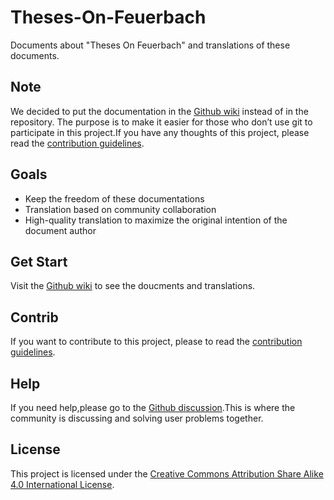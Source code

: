 # Theses-On-Feuerbach
Documents about "Theses On Feuerbach" and translations of these documents.
## Note
We decided to put the documentation in the [Github wiki](https://github.com/HilebertSpace/Theses-On-Feuerbach/wiki) instead of in the repository. The purpose is to make it easier for those who don’t use git to participate in this project.If you have any thoughts of this project, please read the [contribution guidelines](https://github.com/HilebertSpace/Theses-On-Feuerbach/blob/main/CONTRIBUTING.md).
## Goals
- Keep the freedom of these documentations
- Translation based on community collaboration
- High-quality translation to maximize the original intention of the document author
## Get Start
Visit the [Github wiki](https://github.com/HilebertSpace/Theses-On-Feuerbach/wiki) to see the doucments and translations.
## Contrib
If you want to contribute to this project, please to read the [contribution guidelines](https://github.com/HilebertSpace/Theses-On-Feuerbach/blob/main/CONTRIBUTING.md).
## Help
If you need help,please go to the [Github discussion](https://github.com/HilebertSpace/Theses-On-Feuerbach/discussions).This is where the community is discussing and solving user problems together.
## License
This project is licensed under the [Creative Commons Attribution Share Alike 4.0 International License](https://github.com/HilebertSpace/Theses-On-Feuerbach/blob/main/LICENSE).
